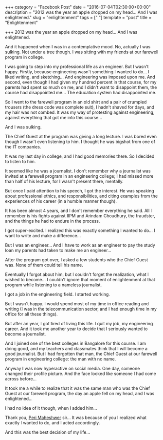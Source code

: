 +++
category = "Facebook Post"
date = "2016-07-04T02:30:00+00:00"
description = "2012 was the year an apple dropped on my head... And I was enlightened."
slug = "enlightenment"
tags = ["  "]
template = "post"
title = "Enlightenment"

+++
2012 was the year an apple dropped on my head... And I was enlightened.

And it happened when I was in a contemplative mood. No, actually I was sulking. Not under a tree though. I was sitting with my friends at our farewell program in college.

I was going to step into my professional life as an engineer. But I wasn't happy. Firstly, because engineering wasn't something I wanted to do... I liked writing, and sketching... And engineering was imposed upon me. And second, even though I had given my hundred percent in that course, for my parents had spent so much on me, and I didn't want to disappoint them, the course had disappointed me... The education system had disappointed me.

So I went to the farewell program in an old shirt and a pair of crumpled trousers (the dress code was complete suit), I hadn't shaved for days, and my hair was not combed. It was my way of protesting against engineering, against everything that got me into this course...

And I was sulking.

The Chief Guest at the program was giving a long lecture. I was bored even though I wasn't even listening to him. I thought he was bigshot from one of the IT companies.

It was my last day in college, and I had good memories there. So I decided to listen to him.

It seemed like he was a journalist. I don't remember why a journalist was invited at a farewell program in an engineering college; I had missed more than half of his lecture, for I wasn't present there, mentally.

But once I paid attention to his speech, I got the interest. He was speaking about professional ethics, and responsibilities, and citing examples from the experiences of his career (in a humble manner though).

It has been almost 4 years, and I don't remember everything he said. All I remember is his fights against IIPM and Arindam Choudhury, the fraudster, and the things he had to endure in the process.

I got super-excited. I realized this was exactly something I wanted to do... I want to write and make a difference...

But I was an engineer... And I have to work as an engineer to pay the study loan my parents had taken to make me an engineer...

After the program got over, I asked a few students who the Chief Guest was. None of them could tell his name.

Eventually I forgot about him, but I couldn't forget the realization, what I wished to become... I couldn't ignore that moment of enlightenment at that program while listening to a nameless journalist.

I got a job in the engineering field. I started working.

But I wasn't happy. I would spend most of my time in office reading and writing (I was in the telecommunication sector, and I had enough time in my office for all these things).

But after an year, I got tired of living this life. I quit my job, my engineering career. And it took me another year to decide that I seriously wanted to become a journalist.

And I joined one of the best colleges in Bangalore for this course. I am doing good, and my teachers and classmates think that I will become a good journalist. But I had forgotten that man, the Chief Guest at our farewell program in engineering college: the man with no name.

Anyway I was now hyperactive on social media. One day, someone changed their profile picture. And the face looked like someone I had come across before...

It took me a while to realize that it was the same man who was the Chief Guest at our farewell program, the day an apple fell on my head, and I was enlightened...

I had no idea of it though, when I added him...

Thank you, [Peri Maheshwer](https://www.facebook.com/peri.maheshwer?__tn__=%2CdK-R-R&eid=ARDB3KVYaxLk4HLYxoGp-RdoOebBCEs019qhpglGOxaG7W_X8GauJm5cfo5W5bHyDLpl5jZrVJo-6YxO&fref=mentions "Peri Maheshwer") sir... It was because of you I realized what exactly I wanted to do, and I acted accordingly.

And this was the best decision of my life...